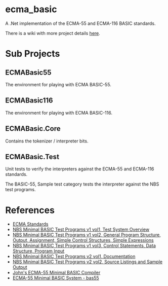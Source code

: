 # ecma_basic
A .Net implementation of the ECMA-55 and ECMA-116 BASIC standards.

There is a wiki with more project details [here](Home).

# Sub Projects

## ECMABasic55

The environment for playing with ECMA BASIC-55.

## ECMABasic116

The environment for playing with ECMA BASIC-116.

## ECMABasic.Core

Contains the tokenizer / interpreter bits.

## ECMABasic.Test

Unit tests to verify the interpreters against the ECMA-55 and ECMA-116 standards.

The BASIC-55, Sample test category tests the interpreter against the NBS test programs.

# References

* [ECMA Standards](https://www.ecma-international.org/publications-and-standards/standards/)
* [NBS Minimal BASIC Test Programs v1 vol1, Test System Overview](https://nvlpubs.nist.gov/nistpubs/Legacy/IR/nbsir78-1420-1.pdf)
* [NBS Minimal BASIC Test Programs v1 vol2, General Program Structure, Output, Assignment, Simple Control Structures, Simple Expressions](https://www.govinfo.gov/content/pkg/GOVPUB-C13-d18a3ec7d1e82bd2a5ed110c7d52b3b0/pdf/GOVPUB-C13-d18a3ec7d1e82bd2a5ed110c7d52b3b0.pdf)
* [NBS Minimal BASIC Test Programs v1 vol3, Control Statements, Data Structure, Program Input](https://www.govinfo.gov/content/pkg/GOVPUB-C13-362a101fac7df281372bcfc48b171007/pdf/GOVPUB-C13-362a101fac7df281372bcfc48b171007.pdf)
* [NBS Minimal BASIC Test Programs v2 vol1, Documentation](https://nvlpubs.nist.gov/nistpubs/Legacy/SP/nbsspecialpublication500-70v1.pdf)
* [NBS Minimal BASIC Test Programs v2 vol2, Source Listings and Sample Output](https://www.govinfo.gov/content/pkg/GOVPUB-C13-80893981584ab9bc20fb7cf7814c635a/pdf/GOVPUB-C13-80893981584ab9bc20fb7cf7814c635a.pdf)
* [John's ECMA-55 Minimal BASIC Compiler](https://buraphakit.sourceforge.io/BASIC.shtml)
* [ECMA-55 Minimal BASIC System - bas55](https://jorgicor.niobe.org/bas55/)
